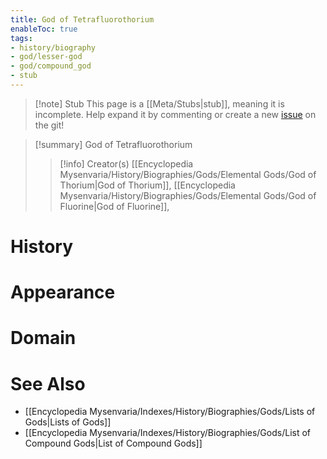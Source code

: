 ```yaml
---
title: God of Tetrafluorothorium
enableToc: true
tags:
- history/biography
- god/lesser-god
- god/compound_god
- stub
---
```


> [!note] Stub
> This page is a [[Meta/Stubs|stub]], meaning it is incomplete. Help expand it by commenting or create a new [issue](https://github.com/RagtimeGal/quartz--encyclopedia-mysenvaria/issues/new/choose) on the git!


> [!summary] God of Tetrafluorothorium
> > [!info] Creator(s)
> > [[Encyclopedia Mysenvaria/History/Biographies/Gods/Elemental Gods/God of Thorium|God of Thorium]], [[Encyclopedia Mysenvaria/History/Biographies/Gods/Elemental Gods/God of Fluorine|God of Fluorine]], 

# History

# Appearance

# Domain

# See Also
- [[Encyclopedia Mysenvaria/Indexes/History/Biographies/Gods/Lists of Gods|Lists of Gods]]
- [[Encyclopedia Mysenvaria/Indexes/History/Biographies/Gods/List of Compound Gods|List of Compound Gods]]